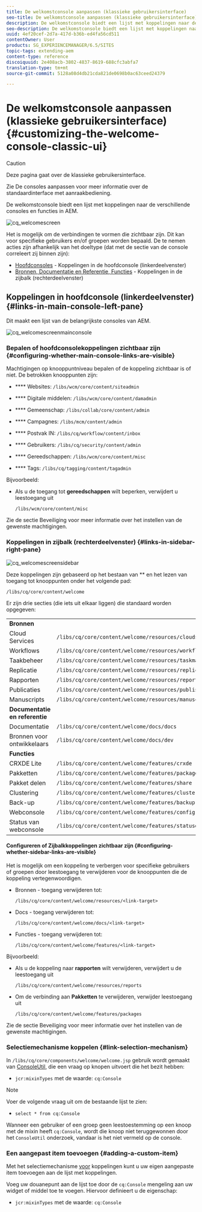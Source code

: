 ```yaml
---
title: De welkomstconsole aanpassen (klassieke gebruikersinterface)
seo-title: De welkomstconsole aanpassen (klassieke gebruikersinterface)
description: De welkomstconsole biedt een lijst met koppelingen naar de verschillende consoles en functies in AEM
seo-description: De welkomstconsole biedt een lijst met koppelingen naar de verschillende consoles en functies in AEM
uuid: 4ef20cef-2d7a-417d-b36b-ed4fa56cd511
contentOwner: User
products: SG_EXPERIENCEMANAGER/6.5/SITES
topic-tags: extending-aem
content-type: reference
discoiquuid: 2e408acb-3802-4837-8619-688cfc3abfa7
translation-type: tm+mt
source-git-commit: 5128a08d4db21cda821de0698b0ac63ceed24379

---
```



# De welkomstconsole aanpassen (klassieke gebruikersinterface){#customizing-the-welcome-console-classic-ui}

>[!CAUTION]
>
>Deze pagina gaat over de klassieke gebruikersinterface.
>
>Zie De consoles [](/help/sites-developing/customizing-consoles-touch.md) aanpassen voor meer informatie over de standaardinterface met aanraakbediening.

De welkomstconsole biedt een lijst met koppelingen naar de verschillende consoles en functies in AEM.

![cq_welcomescreen](assets/cq_welcomescreen.png)

Het is mogelijk om de verbindingen te vormen die zichtbaar zijn. Dit kan voor specifieke gebruikers en/of groepen worden bepaald. De te nemen acties zijn afhankelijk van het doeltype (dat met de sectie van de console correleert zij binnen zijn):

* [Hoofdconsoles](#links-in-main-console-left-pane) - Koppelingen in de hoofdconsole (linkerdeelvenster)
* [Bronnen, Documentatie en Referentie, Functies](#links-in-sidebar-right-pane) - Koppelingen in de zijbalk (rechterdeelvenster)

## Koppelingen in hoofdconsole (linkerdeelvenster) {#links-in-main-console-left-pane}

Dit maakt een lijst van de belangrijkste consoles van AEM.

![cq_welcomescreenmainconsole](assets/cq_welcomescreenmainconsole.png)

### Bepalen of hoofdconsolekoppelingen zichtbaar zijn {#configuring-whether-main-console-links-are-visible}

Machtigingen op knooppuntniveau bepalen of de koppeling zichtbaar is of niet. De betrokken knooppunten zijn:

* **** Websites: `/libs/wcm/core/content/siteadmin`

* **** Digitale middelen: `/libs/wcm/core/content/damadmin`

* **** Gemeenschap: `/libs/collab/core/content/admin`

* **** Campagnes: `/libs/mcm/content/admin`

* **** Postvak IN: `/libs/cq/workflow/content/inbox`

* **** Gebruikers: `/libs/cq/security/content/admin`

* **** Gereedschappen: `/libs/wcm/core/content/misc`

* **** Tags: `/libs/cq/tagging/content/tagadmin`

Bijvoorbeeld:

* Als u de toegang tot **gereedschappen** wilt beperken, verwijdert u leestoegang uit

   `/libs/wcm/core/content/misc`

Zie de sectie [](/help/sites-administering/security.md) Beveiliging voor meer informatie over het instellen van de gewenste machtigingen.

### Koppelingen in zijbalk (rechterdeelvenster) {#links-in-sidebar-right-pane}

![cq_welcomescreensidebar](assets/cq_welcomescreensidebar.png)

Deze koppelingen zijn gebaseerd op het bestaan van ** en het lezen van toegang tot knooppunten onder het volgende pad:

`/libs/cq/core/content/welcome`

Er zijn drie secties (die iets uit elkaar liggen) die standaard worden opgegeven:

<table>
 <tbody>
  <tr>
   <td><strong>Bronnen</strong></td>
   <td> </td>
  </tr>
  <tr>
   <td> Cloud Services</td>
   <td><code>/libs/cq/core/content/welcome/resources/cloudservices</code></td>
  </tr>
  <tr>
   <td> Workflows</td>
   <td><code>/libs/cq/core/content/welcome/resources/workflows</code></td>
  </tr>
  <tr>
   <td> Taakbeheer</td>
   <td><code>/libs/cq/core/content/welcome/resources/taskmanager</code></td>
  </tr>
  <tr>
   <td> Replicatie</td>
   <td><code>/libs/cq/core/content/welcome/resources/replication</code></td>
  </tr>
  <tr>
   <td> Rapporten</td>
   <td><code>/libs/cq/core/content/welcome/resources/reports</code></td>
  </tr>
  <tr>
   <td> Publicaties</td>
   <td><code>/libs/cq/core/content/welcome/resources/publishingadmin</code></td>
  </tr>
  <tr>
   <td> Manuscripts</td>
   <td><code>/libs/cq/core/content/welcome/resources/manuscriptsadmin</code></td>
  </tr>
  <tr>
   <td><strong>Documentatie en referentie</strong></td>
   <td> </td>
  </tr>
  <tr>
   <td> Documentatie</td>
   <td><code>/libs/cq/core/content/welcome/docs/docs</code></td>
  </tr>
  <tr>
   <td> Bronnen voor ontwikkelaars</td>
   <td><code>/libs/cq/core/content/welcome/docs/dev</code></td>
  </tr>
  <tr>
   <td><strong>Functies</strong></td>
   <td> </td>
  </tr>
  <tr>
   <td> CRXDE Lite</td>
   <td><code>/libs/cq/core/content/welcome/features/crxde</code></td>
  </tr>
  <tr>
   <td> Pakketten</td>
   <td><code>/libs/cq/core/content/welcome/features/packages</code></td>
  </tr>
  <tr>
   <td> Pakket delen</td>
   <td><code>/libs/cq/core/content/welcome/features/share</code></td>
  </tr>
  <tr>
   <td> Clustering</td>
   <td><code>/libs/cq/core/content/welcome/features/cluster</code></td>
  </tr>
  <tr>
   <td> Back-up</td>
   <td><code>/libs/cq/core/content/welcome/features/backup</code></td>
  </tr>
  <tr>
   <td> Webconsole<br /> </td>
   <td><code>/libs/cq/core/content/welcome/features/config</code></td>
  </tr>
  <tr>
   <td> Status van webconsole<br /> </td>
   <td><code>/libs/cq/core/content/welcome/features/statusdump</code></td>
  </tr>
 </tbody>
</table>

#### Configureren of Zijbalkkoppelingen zichtbaar zijn {#configuring-whether-sidebar-links-are-visible}

Het is mogelijk om een koppeling te verbergen voor specifieke gebruikers of groepen door leestoegang te verwijderen voor de knooppunten die de koppeling vertegenwoordigen.

* Bronnen - toegang verwijderen tot:

   `/libs/cq/core/content/welcome/resources/<link-target>`

* Docs - toegang verwijderen tot:

   `/libs/cq/core/content/welcome/docs/<link-target>`

* Functies - toegang verwijderen tot:

   `/libs/cq/core/content/welcome/features/<link-target>`

Bijvoorbeeld:

* Als u de koppeling naar **rapporten** wilt verwijderen, verwijdert u de leestoegang uit

   `/libs/cq/core/content/welcome/resources/reports`

* Om de verbinding aan **Pakketten** te verwijderen, verwijder leestoegang uit

   `/libs/cq/core/content/welcome/features/packages`

Zie de sectie [](/help/sites-administering/security.md) Beveiliging voor meer informatie over het instellen van de gewenste machtigingen.

### Selectiemechanisme koppelen {#link-selection-mechanism}

In `/libs/cq/core/components/welcome/welcome.jsp` gebruik wordt gemaakt van [ConsoleUtil](https://helpx.adobe.com/experience-manager/6-5/sites/developing/using/reference-materials/javadoc/com/day/cq/commons/ConsoleUtil.html), die een vraag op knopen uitvoert die het bezit hebben:

* `jcr:mixinTypes` met de waarde: `cq:Console`

>[!NOTE]
>
>Voer de volgende vraag uit om de bestaande lijst te zien:
>
>* `select * from cq:Console`
>



Wanneer een gebruiker of een groep geen leestoestemming op een knoop met de mixin heeft `cq:Console`, wordt die knoop niet teruggewonnen door het `ConsoleUtil` onderzoek, vandaar is het niet vermeld op de console.

### Een aangepast item toevoegen {#adding-a-custom-item}

Met het selectiemechanisme [voor](#link-selection-mechanism) koppelingen kunt u uw eigen aangepaste item toevoegen aan de lijst met koppelingen.

Voeg uw douanepunt aan de lijst toe door de `cq:Console` mengeling aan uw widget of middel toe te voegen. Hiervoor definieert u de eigenschap:

* `jcr:mixinTypes` met de waarde: `cq:Console`

